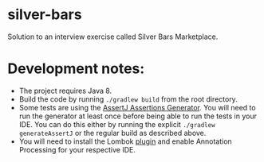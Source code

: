 # silver-bars
Solution to an interview exercise called Silver Bars Marketplace.

# Development notes:
- The project requires Java 8.
- Build the code by running `./gradlew build` from the root directory.
- Some tests are using the [AssertJ Assertions Generator](http://joel-costigliola.github.io/assertj/assertj-assertions-generator.html). You will need to run the generator at least once before being able to run the tests in your IDE. You can do this either by running the explicit `./gradlew generateAssertJ` or the regular build as described above.
- You will need to install the Lombok [plugin](https://projectlombok.org/setup/overview) and enable Annotation Processing for your respective IDE.
